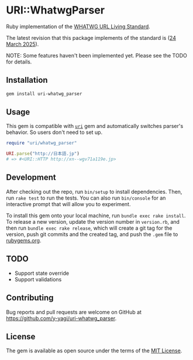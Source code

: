 # URI::WhatwgParser

Ruby implementation of the [WHATWG URL Living Standard](https://url.spec.whatwg.org/).

The latest revision that this package implements of the standard is ([24 March 2025](https://url.spec.whatwg.org/commit-snapshots/cc8b776b89a6d92b5cc74581c8d90450d3c1e762/)).

NOTE: Some features haven't been implemented yet. Please see the TODO for details.

## Installation

```bash
gem install uri-whatwg_parser
```

## Usage

This gem is compatible with [`uri`](https://github.com/ruby/uri) gem and automatically switches parser's behavior. So users don't need to set up.

```ruby
require "uri/whatwg_parser"

URI.parse("http://日本語.jp")
# => #<URI::HTTP http://xn--wgv71a119e.jp>
```

## Development

After checking out the repo, run `bin/setup` to install dependencies. Then, run `rake test` to run the tests. You can also run `bin/console` for an interactive prompt that will allow you to experiment.

To install this gem onto your local machine, run `bundle exec rake install`. To release a new version, update the version number in `version.rb`, and then run `bundle exec rake release`, which will create a git tag for the version, push git commits and the created tag, and push the `.gem` file to [rubygems.org](https://rubygems.org).

## TODO

* Support state override
* Support validations

## Contributing

Bug reports and pull requests are welcome on GitHub at https://github.com/y-yagi/uri-whatwg_parser.

## License

The gem is available as open source under the terms of the [MIT License](https://opensource.org/licenses/MIT).
